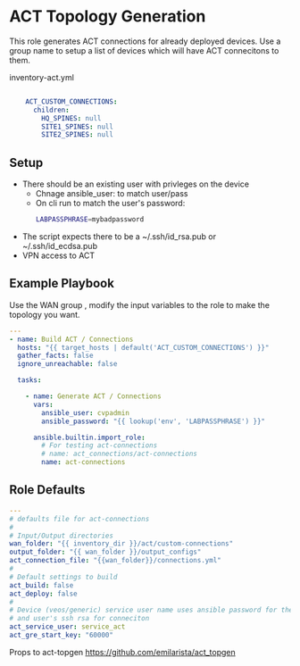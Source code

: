 # ACT Topology Generation

This role generates ACT connections for already deployed devices.
Use a group name to setup a list of devices which will have ACT connecitons to them.


inventory-act.yml
```yaml

    ACT_CUSTOM_CONNECTIONS:
      children:
        HQ_SPINES: null
        SITE1_SPINES: null
        SITE2_SPINES: null
```

## Setup

  - There should be an existing user with privleges on the device
    - Chnage ansible_user: to match user/pass
    - On cli run to match the user's password:
      ```bash
      LABPASSPHRASE=mybadpassword
      ```
  - The script expects there to be a ~/.ssh/id_rsa.pub or ~/.ssh/id_ecdsa.pub
  - VPN access to ACT 


## Example Playbook

Use the WAN group , modify the input variables to the role to make the topology you want.

```yaml
---
- name: Build ACT / Connections
  hosts: "{{ target_hosts | default('ACT_CUSTOM_CONNECTIONS') }}"
  gather_facts: false
  ignore_unreachable: false

  tasks:

    - name: Generate ACT / Connections
      vars:
        ansible_user: cvpadmin
        ansible_password: "{{ lookup('env', 'LABPASSPHRASE') }}"

      ansible.builtin.import_role:
        # For testing act-connections
        # name: act_connections/act-connections
        name: act-connections
```

## Role Defaults

```yaml
---
# defaults file for act-connections
#
# Input/Output directories
wan_folder: "{{ inventory_dir }}/act/custom-connections"
output_folder: "{{ wan_folder }}/output_configs"
act_connection_file: "{{wan_folder}}/connections.yml"
#
# Default settings to build
act_build: false
act_deploy: false
#
# Device (veos/generic) service user name uses ansible password for the local account.
# and user's ssh rsa for conneciton
act_service_user: service_act
act_gre_start_key: "60000"


```

Props to act-topgen https://github.com/emilarista/act_topgen
